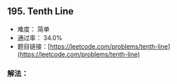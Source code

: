 ## 195. Tenth Line


- 难度： 简单
- 通过率： 34.0%
- 题目链接：[https://leetcode.com/problems/tenth-line](https://leetcode.com/problems/tenth-line)



### 解法：